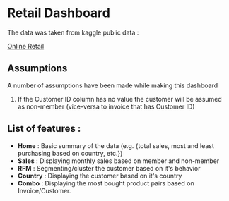 <h1>Retail Dashboard</h1>
<p>The data was taken from kaggle public data :</p>
<p><a href="https://www.kaggle.com/datasets/rupakroy/online-retail" target="_blank">Online Retail</a></p>

<h2>Assumptions</h2>
<p>A number of assumptions have been made while making this dashboard</p>
<ol>
<li>If the Customer ID column has no value the customer will be assumed as non-member (vice-versa to invoice that has Customer ID)</li>
</ol>

<h2>List of features :</h2>
<ul>
<li><strong>Home</strong> : Basic summary of the data (e.g. {total sales, most and least purchasing based on country, etc.})</li>
<li><strong>Sales</strong> : Displaying monthly sales based on member and non-member</li>
<li><strong>RFM</strong> : Segmenting/cluster the customer based on it's behavior</li>
<li><strong>Country</strong> : Displaying the customer based on it's country</li>
<li><strong>Combo</strong> : Displaying the most bought product pairs based on Invoice/Customer.</li>
</ul>
